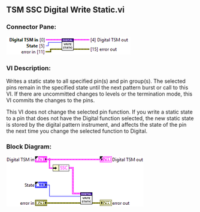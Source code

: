 ## **TSM SSC Digital Write Static.vi**
### Connector Pane:
![alt text](/docs/images/Instrument%20Control/Digital/Static/TSM%20SSC%20Digital%20Write%20Static.vic.png "TSM SSC Digital Write Static.vi connector pane")

### VI Description:
Writes a static state to all specified pin(s) and pin group(s). The selected pins remain in the specified state until the next pattern burst or call to this VI. If there are uncommitted changes to levels or the termination mode, this VI commits the changes to the pins.

This VI does not change the selected pin function. If you write a static state to a pin that does not have the Digital function selected, the new static state is stored by the digital pattern instrument, and affects the state of the pin the next time you change the selected function to Digital.


### Block Diagram:
![alt text](/docs/images/Instrument%20Control/Digital/Static/TSM%20SSC%20Digital%20Write%20Static.vid.png "TSM SSC Digital Write Static.vi block diagram")
